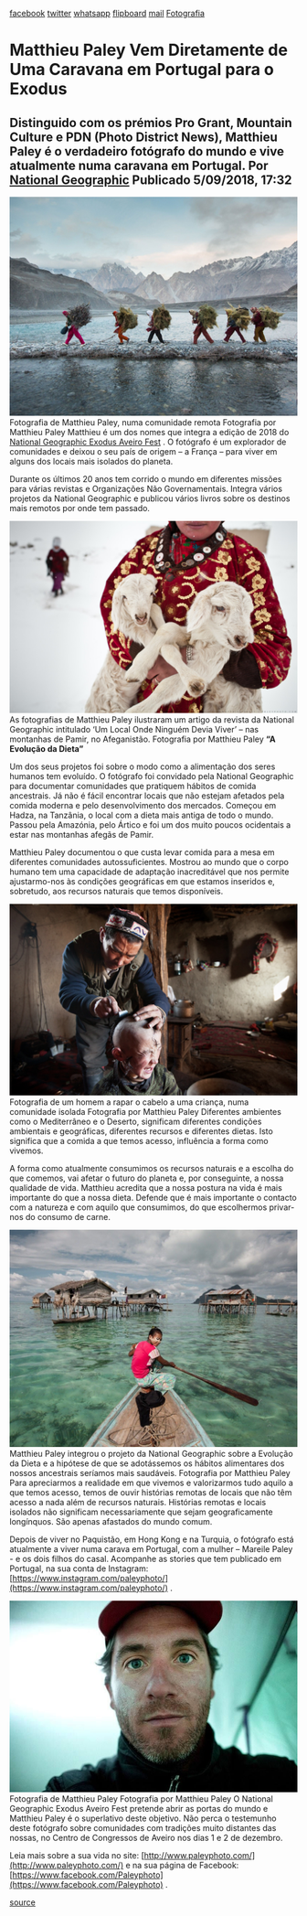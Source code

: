 [facebook](https://www.facebook.com/sharer/sharer.php?u=https%3A%2F%2Fwww.natgeo.pt%2Ffotografia%2F2018%2F09%2Fmatthieu-paley-vem-diretamente-de-uma-caravana-em-portugal-para-o-exodus) [twitter](https://twitter.com/share?url=https%3A%2F%2Fwww.natgeo.pt%2Ffotografia%2F2018%2F09%2Fmatthieu-paley-vem-diretamente-de-uma-caravana-em-portugal-para-o-exodus&via=natgeo&text=Matthieu%20Paley%20Vem%20Diretamente%20de%20Uma%20Caravana%20em%20Portugal%20para%20o%20Exodus) [whatsapp](https://web.whatsapp.com/send?text=https%3A%2F%2Fwww.natgeo.pt%2Ffotografia%2F2018%2F09%2Fmatthieu-paley-vem-diretamente-de-uma-caravana-em-portugal-para-o-exodus) [flipboard](https://share.flipboard.com/bookmarklet/popout?v=2&title=Matthieu%20Paley%20Vem%20Diretamente%20de%20Uma%20Caravana%20em%20Portugal%20para%20o%20Exodus&url=https%3A%2F%2Fwww.natgeo.pt%2Ffotografia%2F2018%2F09%2Fmatthieu-paley-vem-diretamente-de-uma-caravana-em-portugal-para-o-exodus) [mail](mailto:?subject=NatGeo&body=https%3A%2F%2Fwww.natgeo.pt%2Ffotografia%2F2018%2F09%2Fmatthieu-paley-vem-diretamente-de-uma-caravana-em-portugal-para-o-exodus%20-%20Matthieu%20Paley%20Vem%20Diretamente%20de%20Uma%20Caravana%20em%20Portugal%20para%20o%20Exodus) [Fotografia](https://www.natgeo.pt/fotografia) 
# Matthieu Paley Vem Diretamente de Uma Caravana em Portugal para o Exodus 
## Distinguido com os prémios Pro Grant, Mountain Culture e PDN (Photo District News), Matthieu Paley é o verdadeiro fotógrafo do mundo e vive atualmente numa caravana em Portugal. Por [National Geographic](https://www.natgeo.pt/autor/national-geographic) Publicado 5/09/2018, 17:32 
![Fotografia de Matthieu Paley, numa comunidade remota](img/files_styles_image_00_public_mathieu_0palley_0.jpg)
Fotografia de Matthieu Paley, numa comunidade remota Fotografia por Matthieu Paley Matthieu é um dos nomes que integra a edição de 2018 do [National Geographic Exodus Aveiro Fest](https://www.natgeo.pt/exodus) . O fotógrafo é um explorador de comunidades e deixou o seu país de origem – a França – para viver em alguns dos locais mais isolados do planeta. 

Durante os últimos 20 anos tem corrido o mundo em diferentes missões para várias revistas e Organizações Não Governamentais. Integra vários projetos da National Geographic e publicou vários livros sobre os destinos mais remotos por onde tem passado. 

![Fotografia nas montanhas de Pamir, no Afeganistão](img/files_styles_image_00_public_captura_0de_0ecr_c_a_0_01_0_1_c_0_c_a0s_011_0.png)
As fotografias de Matthieu Paley ilustraram um artigo da revista da National Geographic intitulado ‘Um Local Onde Ninguém Devia Viver’ – nas montanhas de Pamir, no Afeganistão. Fotografia por Matthieu Paley **“A Evolução da Dieta”** 

Um dos seus projetos foi sobre o modo como a alimentação dos seres humanos tem evoluído. O fotógrafo foi convidado pela National Geographic para documentar comunidades que pratiquem hábitos de comida ancestrais. Já não é fácil encontrar locais que não estejam afetados pela comida moderna e pelo desenvolvimento dos mercados. Começou em Hadza, na Tanzânia, o local com a dieta mais antiga de todo o mundo. Passou pela Amazónia, pelo Ártico e foi um dos muito poucos ocidentais a estar nas montanhas afegãs de Pamir. 

Matthieu Paley documentou o que custa levar comida para a mesa em diferentes comunidades autossuficientes. Mostrou ao mundo que o corpo humano tem uma capacidade de adaptação inacreditável que nos permite ajustarmo-nos às condições geográficas em que estamos inseridos e, sobretudo, aos recursos naturais que temos disponíveis. 

![Fotografia de homem a rapar o cabelo a uma criança](img/files_styles_image_00_public_captura_0de_0ecr_c_a_0_01_0_1_c_0_c_a0s_011.png)
Fotografia de um homem a rapar o cabelo a uma criança, numa comunidade isolada Fotografia por Matthieu Paley Diferentes ambientes como o Mediterrâneo e o Deserto, significam diferentes condições ambientais e geográficas, diferentes recursos e diferentes dietas. Isto significa que a comida a que temos acesso, influência a forma como vivemos. 

A forma como atualmente consumimos os recursos naturais e a escolha do que comemos, vai afetar o futuro do planeta e, por conseguinte, a nossa qualidade de vida. Matthieu acredita que a nossa postura na vida é mais importante do que a nossa dieta. Defende que é mais importante o contacto com a natureza e com aquilo que consumimos, do que escolhermos privar-nos do consumo de carne. 

![Fotografia do projeto 'Evolução da Dieta'](img/files_styles_image_00_public_eb1_1_c0_b_0a_de_d_c1_f_std.jpeg)
Matthieu Paley integrou o projeto da National Geographic sobre a Evolução da Dieta e a hipótese de que se adotássemos os hábitos alimentares dos nossos ancestrais seríamos mais saudáveis. Fotografia por Matthieu Paley Para apreciarmos a realidade em que vivemos e valorizarmos tudo aquilo a que temos acesso, temos de ouvir histórias remotas de locais que não têm acesso a nada além de recursos naturais. Histórias remotas e locais isolados não significam necessariamente que sejam geograficamente longínquos. São apenas afastados do mundo comum. 

Depois de viver no Paquistão, em Hong Kong e na Turquia, o fotógrafo está atualmente a viver numa carava em Portugal, com a mulher – Mareile Paley - e os dois filhos do casal. Acompanhe as stories que tem publicado em Portugal, na sua conta de Instagram: [https://www.instagram.com/paleyphoto/](https://www.instagram.com/paleyphoto/) . 

![Fotografia de Matthieu Paley](img/files_styles_image_00_public_matthieu_0paley.jpeg)
Fotografia de Matthieu Paley Fotografia por Matthieu Paley O National Geographic Exodus Aveiro Fest pretende abrir as portas do mundo e Matthieu Paley é o superlativo deste objetivo. Não perca o testemunho deste fotógrafo sobre comunidades com tradições muito distantes das nossas, no Centro de Congressos de Aveiro nos dias 1 e 2 de dezembro. 

Leia mais sobre a sua vida no site: [http://www.paleyphoto.com/](http://www.paleyphoto.com/) e na sua página de Facebook: [https://www.facebook.com/Paleyphoto](https://www.facebook.com/Paleyphoto) . 



[source](https://www.natgeo.pt/fotografia/2018/09/matthieu-paley-vem-diretamente-de-uma-caravana-em-portugal-para-o-exodus)